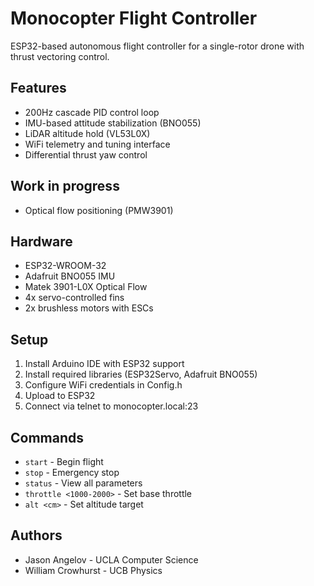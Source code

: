 # Monocopter Flight Controller

ESP32-based autonomous flight controller for a single-rotor drone with thrust vectoring control.

## Features
- 200Hz cascade PID control loop
- IMU-based attitude stabilization (BNO055)
- LiDAR altitude hold (VL53L0X)
- WiFi telemetry and tuning interface
- Differential thrust yaw control

## Work in progress 
- Optical flow positioning (PMW3901)

## Hardware
- ESP32-WROOM-32
- Adafruit BNO055 IMU
- Matek 3901-L0X Optical Flow
- 4x servo-controlled fins
- 2x brushless motors with ESCs

## Setup
1. Install Arduino IDE with ESP32 support
2. Install required libraries (ESP32Servo, Adafruit BNO055)
3. Configure WiFi credentials in Config.h
4. Upload to ESP32
5. Connect via telnet to monocopter.local:23

## Commands
- `start` - Begin flight
- `stop` - Emergency stop
- `status` - View all parameters
- `throttle <1000-2000>` - Set base throttle
- `alt <cm>` - Set altitude target

## Authors
- Jason Angelov - UCLA Computer Science
- William Crowhurst - UCB Physics
